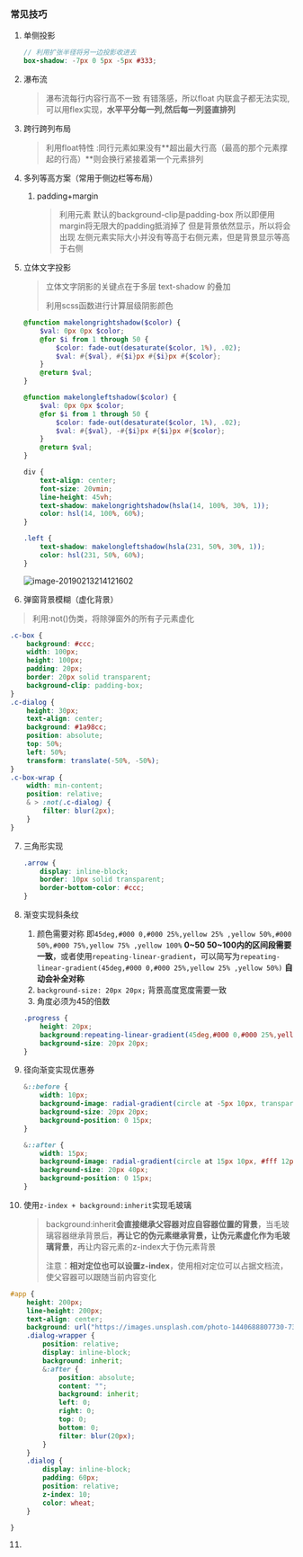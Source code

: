 
### 常见技巧

1. 单侧投影

   ```scss
   // 利用扩张半径将另一边投影收进去
   box-shadow: -7px 0 5px -5px #333;
   ```

2. 瀑布流

   >瀑布流每行内容行高不一致 有错落感，所以float 内联盒子都无法实现,可以用flex实现，**水平平分每一列,然后每一列竖直排列**

3. 跨行跨列布局

   >利用float特性 :同行元素如果没有**超出最大行高（最高的那个元素撑起的行高）**则会换行紧接着第一个元素排列  

4. 多列等高方案（常用于侧边栏等布局）

   1. padding+margin

      > 利用元素 默认的background-clip是padding-box 所以即便用margin将无限大的padding抵消掉了 但是背景依然显示，所以将会出现 左侧元素实际大小并没有等高于右侧元素，但是背景显示等高于右侧

5. 立体文字投影

   > 立体文字阴影的关键点在于多层 text-shadow 的叠加
   >
   > 利用scss函数进行计算层级阴影颜色

   ```scss
   @function makelongrightshadow($color) {
       $val: 0px 0px $color;
       @for $i from 1 through 50 {
           $color: fade-out(desaturate($color, 1%), .02);
           $val: #{$val}, #{$i}px #{$i}px #{$color};
       }
       @return $val;
   }
   
   @function makelongleftshadow($color) {
       $val: 0px 0px $color;
       @for $i from 1 through 50 {
           $color: fade-out(desaturate($color, 1%), .02);
           $val: #{$val}, -#{$i}px #{$i}px #{$color};
       }
       @return $val;
   }
   
   div {
       text-align: center;
       font-size: 20vmin;
       line-height: 45vh;
       text-shadow: makelongrightshadow(hsla(14, 100%, 30%, 1));
       color: hsl(14, 100%, 60%);
   }
   
   .left {
       text-shadow: makelongleftshadow(hsla(231, 50%, 30%, 1));
       color: hsl(231, 50%, 60%);
   }
   ```

   ![image-20190213214121602](/Users/adamvijay/Documents/markdown_笔记/学习笔记/assets/image-20190213214121602.png)

   

6. 弹窗背景模糊（虚化背景）

> 利用:not()伪类，将除弹窗外的所有子元素虚化

```scss
.c-box {
    background: #ccc;
    width: 100px;
    height: 100px;
    padding: 20px;
    border: 20px solid transparent;
    background-clip: padding-box;
}
.c-dialog {
    height: 30px;
    text-align: center;
    background: #1a98cc;
    position: absolute;
    top: 50%;
    left: 50%;
    transform: translate(-50%, -50%);
}
.c-box-wrap {
    width: min-content;
    position: relative;
    & > :not(.c-dialog) {
        filter: blur(2px);
    }
}
```

7. 三角形实现

   ```scss
   .arrow {
       display: inline-block;
       border: 10px solid transparent;
       border-bottom-color: #ccc;
   }
   ```

8. 渐变实现斜条纹

   1. 颜色需要对称 即`45deg,#000 0,#000 25%,yellow 25% ,yellow 50%,#000 50%,#000 75%,yellow 75% ,yellow 100%` **0~50 50~100内的区间段需要一致**，或者使用`repeating-linear-gradient`，可以简写为`repeating-linear-gradient(45deg,#000 0,#000 25%,yellow 25% ,yellow 50%)` **自动会补全对称**
   2. `background-size: 20px 20px;` 背景高度宽度需要一致
   3. 角度必须为45的倍数

   ```scss
   .progress {
       height: 20px;
       background:repeating-linear-gradient(45deg,#000 0,#000 25%,yellow 25% ,yellow 50%);
       background-size: 20px 20px;
   }
   ```

9. 径向渐变实现优惠券

   ```scss
   &::before {
       width: 10px;
       background-image: radial-gradient(circle at -5px 10px, transparent 12px, #fff 13px, #fff 0px);
       background-size: 20px 20px;
       background-position: 0 15px;
   }
   
   &::after {
       width: 15px;
       background-image: radial-gradient(circle at 15px 10px, #fff 12px, transparent 13px, transparent 0px);
       background-size: 20px 40px;
       background-position: 0 15px;
   }
   ```

10. 使用`z-index + background:inherit`实现毛玻璃

    > background:inherit**会直接继承父容器对应自容器位置的背景**，当毛玻璃容器继承背景后，**再让它的伪元素继承背景，让伪元素虚化作为毛玻璃背景**，再让内容元素的z-index大于伪元素背景
    >
    > 注意：**相对定位也可以设置z-index**，使用相对定位可以占据文档流，使父容器可以跟随当前内容变化

```scss
#app {
    height: 200px;
    line-height: 200px;
    text-align: center;
    background: url("https://images.unsplash.com/photo-1440688807730-73e4e2169fb8?dpr=1&auto=format&fit=crop&w=1500&h=1001&q=80&cs=tinysrgb&crop=");
    .dialog-wrapper {
        position: relative;
        display: inline-block;
        background: inherit;
        &:after {
            position: absolute;
            content: "";
            background: inherit;
            left: 0;
            right: 0;
            top: 0;
            bottom: 0;
            filter: blur(20px);
        }
    }
    .dialog {
        display: inline-block;
        padding: 60px;
        position: relative;
        z-index: 10;
        color: wheat;
    }

}
```

11. 